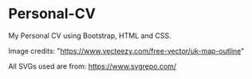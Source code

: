 # Personal-CV

My Personal CV using Bootstrap, HTML and CSS.

Image credits:
"https://www.vecteezy.com/free-vector/uk-map-outline"

All SVGs used are from:
https://www.svgrepo.com/
